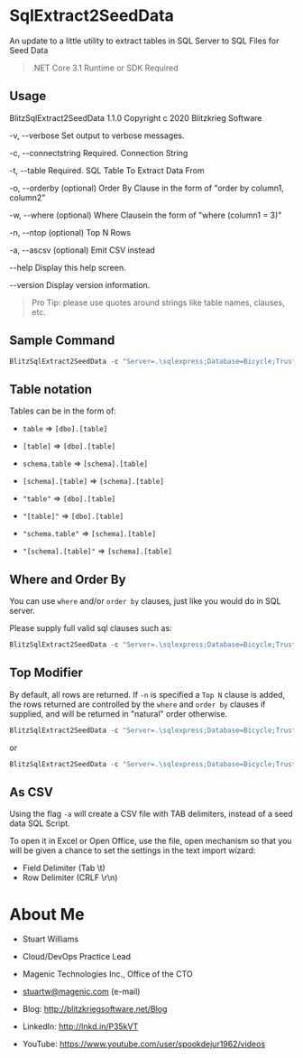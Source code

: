 # SqlExtract2SeedData #

An update to a little utility to extract tables in SQL Server to SQL Files for Seed Data

> .NET Core 3.1 Runtime or SDK Required

## Usage ##

BlitzSqlExtract2SeedData 1.1.0
Copyright c 2020 Blitzkrieg Software

  -v, --verbose          Set output to verbose messages.

  -c, --connectstring    Required. Connection String

  -t, --table            Required. SQL Table To Extract Data From

  -o, --orderby          (optional) Order By Clause in the form of "order by column1, column2"

  -w, --where            (optional) Where  Clausein the form of "where (column1 = 3)"

  -n, --ntop             (optional) Top N Rows

  -a, --ascsv            (optional) Emit CSV instead

  --help                 Display this help screen.

  --version              Display version information.

> Pro Tip: please use quotes around strings like table names, clauses, etc.

## Sample Command ##

```powershell
BlitzSqlExtract2SeedData -c "Server=.\sqlexpress;Database=Bicycle;Trusted_Connection=True;" -t "store.product"
```

## Table notation ## 

Tables can be in the form of:

* `table` => `[dbo].[table]`
* `[table]` => `[dbo].[table]`
* `schema.table` => `[schema].[table]`
* `[schema].[table]` => `[schema].[table]`

* `"table"` => `[dbo].[table]`
* `"[table]"` => `[dbo].[table]`
* `"schema.table"` => `[schema].[table]`
* `"[schema].[table]"` => `[schema].[table]`

## Where and Order By ##

You can use `where` and/or `order by` clauses, just like you would do in SQL server.

Please supply full valid sql clauses such as:

```powershell
BlitzSqlExtract2SeedData -c "Server=.\sqlexpress;Database=Bicycle;Trusted_Connection=True;" -t "store.product" -w "Where [IsActive] = 1" -o "Order By [CustomerId]"
```

## Top Modifier ##

By default, all rows are returned. If `-n` is specified a `Top N` clause is added, the rows returned are controlled by the `where` and `order by` clauses if supplied, and will be returned in "natural" order otherwise.

```powershell
BlitzSqlExtract2SeedData -c "Server=.\sqlexpress;Database=Bicycle;Trusted_Connection=True;" -t "store.product" -n 20
```

or 

```powershell
BlitzSqlExtract2SeedData -c "Server=.\sqlexpress;Database=Bicycle;Trusted_Connection=True;" -t "store.product" -w "Where [IsActive] = 1" -o "Order By [CustomerId]" -n 100
```

## As CSV ##

Using the flag `-a` will create a CSV file with TAB delimiters, instead of a seed data SQL Script.

To open it in Excel or Open Office, use the file, open mechanism so that you will be given a chance to set the settings in the text import wizard:

* Field Delimiter (Tab \t)
* Row Delimiter (CRLF \r\n)

# About Me #

* Stuart Williams

* Cloud/DevOps Practice Lead
 
* Magenic Technologies Inc., Office of the CTO
 
* <a href="mailto:stuartw@magenic.com" target="_blank">stuartw@magenic.com</a> (e-mail)
 
* Blog: <a href="http://blitzkriegsoftware.net/Blog" target="_blank">http://blitzkriegsoftware.net/Blog</a> 
* LinkedIn: <a href="http://lnkd.in/P35kVT" target="_blank">http://lnkd.in/P35kVT</a> 

* YouTube: <a href="https://www.youtube.com/user/spookdejur1962/videos" target="_blank">https://www.youtube.com/user/spookdejur1962/videos</a> 
